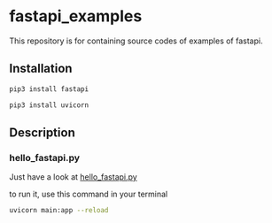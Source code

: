 # fastapi_examples
This repository is for containing source codes of examples of fastapi.

## Installation
```bash
pip3 install fastapi 

pip3 install uvicorn 
```

## Description

### hello_fastapi.py
Just have a look at [hello_fastapi.py](https://github.com/AyberkYavuz/fastapi_examples/blob/main/hello_fastapi.py)

to run it, use this command in your terminal

```bash
uvicorn main:app --reload
```